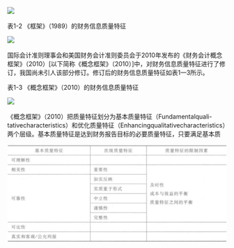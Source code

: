![](images/971f358e7304ebbfda410289dbc66b6a8103874b6208cdc4da7c4af427d02687.jpg)  

表1-2 《框架》（1989）的财务信息质量特征  

![](images/a6cb952c152f3d580cdfcb2189210c9a38df29e406b1007036a7084297183546.jpg)  

国际会计准则理事会和美国财务会计准则委员会于2010年发布的《财务会计概念框架》（2010）[以下简称《概念框架》（2010）]中，对财务信息质量特征进行了修订，我国尚未引人该部分修订。修订后的财务信息质量特征如表1一3所示。  

表1-3 《概念框架》（2010）的财务信息质量特征  

![](images/c1b7e70ee34f5137eb6392f469fffb67f98513d56489323356943f2f2986ac0d.jpg)  

《概念框架》（2010）把质量特征划分为基本质量特征（Fundamentalquali-tativecharacteristics）和优化质量特征（Enhancingqualitativecharacteristics）两个层级。基本质量特征是达到财务报告目标的必要质量特征，只要满足基本质  

![](a6cb952c152f3d580cdfcb2189210c9a38df29e406b1007036a7084297183546.jpg)  
